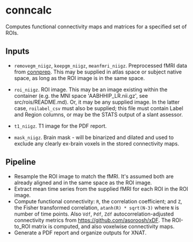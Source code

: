 # conncalc

Computes functional connectivity maps and matrices for a specified set of ROIs.

## Inputs

- `removegm_niigz`, `keepgm_niigz`, `meanfmri_niigz`. Preprocessed fMRI data from [connprep](https://github.com/baxpr/connprep). This may be supplied in atlas space or subject native space, as long as the ROI image is in the same space.

- `roi_niigz`.  ROI image. This may be an image existing within the container (e.g. the MNI space 'AABHHIP_LR.nii.gz', see src/rois/README.md). Or, it may be any supplied image. In the latter case, `roilabel_csv` must also be supplied; this file must contain Label and Region columns, or may be the STATS output of a slant assessor.

- `t1_niigz`. T1 image for the PDF report.

- `mask_niigz`. Brain mask - will be binarized and dilated and used to exclude any clearly ex-brain voxels in the stored connectivity maps.

## Pipeline

- Resample the ROI image to match the fMRI. It's assumed both are already aligned and in the same space as the ROI image.
- Extract mean time series from the supplied fMRI for each ROI in the ROI image.
- Compute functional connectivity: `R`, the correlation coefficient; and `Z`, the Fisher transformed correlation, `atanh(R) * sqrt(N-3)` where `N` is number of time points. Also `Vdf`, `Pdf`, `Zdf` autocorrelation-adjusted connectivity metrics from https://github.com/asoroosh/xDF. The ROI-to_ROI matrix is computed, and also voxelwise connectivity maps.
- Generate a PDF report and organize outputs for XNAT.

